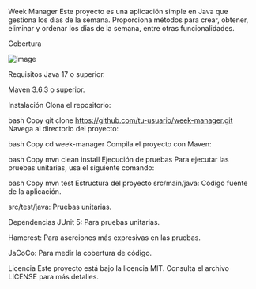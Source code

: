 Week Manager
Este proyecto es una aplicación simple en Java que gestiona los días de la semana. Proporciona métodos para crear, obtener, eliminar y ordenar los días de la semana, entre otras funcionalidades.


Cobertura

![image](https://github.com/user-attachments/assets/19acd974-af71-44b4-8f8e-3cf59cdbbd66)



Requisitos
Java 17 o superior.

Maven 3.6.3 o superior.

Instalación
Clona el repositorio:

bash
Copy
git clone https://github.com/tu-usuario/week-manager.git
Navega al directorio del proyecto:

bash
Copy
cd week-manager
Compila el proyecto con Maven:

bash
Copy
mvn clean install
Ejecución de pruebas
Para ejecutar las pruebas unitarias, usa el siguiente comando:

bash
Copy
mvn test
Estructura del proyecto
src/main/java: Código fuente de la aplicación.

src/test/java: Pruebas unitarias.

Dependencias
JUnit 5: Para pruebas unitarias.

Hamcrest: Para aserciones más expresivas en las pruebas.

JaCoCo: Para medir la cobertura de código.

Licencia
Este proyecto está bajo la licencia MIT. Consulta el archivo LICENSE para más detalles.
